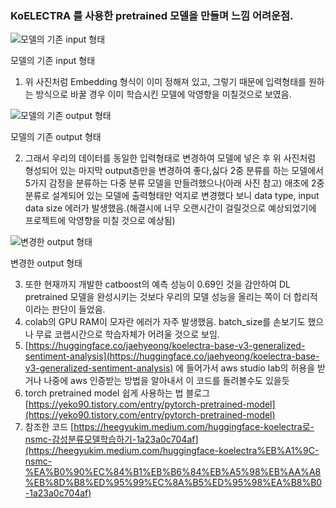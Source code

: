 ### KoELECTRA 를 사용한 pretrained 모델을 만들며 느낌 어려운점.

![모델의 기존 input 형태](https://user-images.githubusercontent.com/43203949/222940805-db8c302f-8ef1-4644-abce-f8ecd68c02d3.png)

모델의 기존 input 형태

1. 위 사진처럼 Embedding 형식이 이미 정해져 있고, 그렇기 때문에 입력형태를 원하는 방식으로 바꿀 경우 이미 학습시킨 모델에 악영향을 미칠것으로 보였음.

![모델의 기존 output 형태](https://user-images.githubusercontent.com/43203949/222940816-93a2f6d4-2235-480e-9c1c-3586f1e9308c.png)

모델의 기존 output 형태

2. 그래서 우리의 데이터를 동일한 입력형태로 변경하여 모델에 넣은 후 위 사진처럼 형성되어 있는 마지막 output층만을 변경하여 좋다,싫다 2중 분류를 하는 모델에서 5가지 감정을 분류하는 다중 분류 모델을 만들려했으나(아래 사진 참고) 애초에 2중분류로 설계되어 있는 모델에 출력형태만 억지로 변경했다 보니 data type, input data size 에러가 발생했음.(해결시에 너무 오랜시간이 걸릴것으로 예상되었기에 프로젝트에 악영향을 미칠 것으로 예상됨)

![변경한 output 형태](https://user-images.githubusercontent.com/43203949/222940821-d70a3460-8261-4910-a2d6-eefd85c1490d.png)

변경한 output 형태

3. 또한 현재까지 개발한 catboost의 예측 성능이 0.69인 것을 감안하여 DL pretrained 모델을 완성시키는 것보다 우리의 모델 성능을 올리는 쪽이 더 합리적이라는 판단이 들었음. 
4. colab의 GPU RAM이 모자란 에러가 자주 발생했음. batch_size를 손보기도 했으나 무료 코랩시간으로 학습자체가 어려울 것으로 보임.
5. [https://huggingface.co/jaehyeong/koelectra-base-v3-generalized-sentiment-analysis](https://huggingface.co/jaehyeong/koelectra-base-v3-generalized-sentiment-analysis) 에 들어가서 aws studio lab의 허용을 받거나 나중에 aws 인증받는 방법을 알아내서 이 코드를 돌려볼수도 있을듯
6. torch pretrained model 쉽게 사용하는 법 블로그 [https://yeko90.tistory.com/entry/pytorch-pretrained-model](https://yeko90.tistory.com/entry/pytorch-pretrained-model)
7. 참조한 코드 [https://heegyukim.medium.com/huggingface-koelectra로-nsmc-감성분류모델학습하기-1a23a0c704af](https://heegyukim.medium.com/huggingface-koelectra%EB%A1%9C-nsmc-%EA%B0%90%EC%84%B1%EB%B6%84%EB%A5%98%EB%AA%A8%EB%8D%B8%ED%95%99%EC%8A%B5%ED%95%98%EA%B8%B0-1a23a0c704af)

